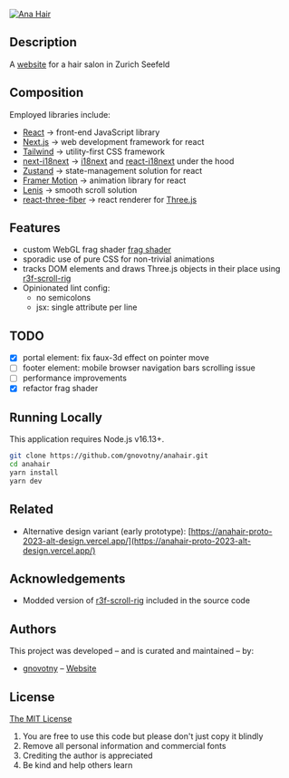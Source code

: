[![Ana Hair](https://www.ananovotny.ch/icons/android-chrome-192x192.png)](https://www.ananovotny.ch)

## Description

A [website](https://www.ananovotny.ch) for a hair salon in Zurich Seefeld


## Composition

Employed libraries include:

- [React](https://nextjs.org) -> front-end JavaScript library
- [Next.js](https://nextjs.org) -> web development framework for react
- [Tailwind](https://tailwindcss.com/) -> utility-first CSS framework
- [next-i18next](https://github.com/i18next/next-i18next) -> [i18next](https://www.i18next.com/) and [react-i18next](https://github.com/i18next/react-i18next) under the hood
- [Zustand](https://github.com/pmndrs/zustand) -> state-management solution for react
- [Framer Motion](https://www.framer.com/motion/) -> animation library for react
- [Lenis](https://github.com/studio-freight/lenis) -> smooth scroll solution
- [react-three-fiber](https://github.com/pmndrs/react-three-fiber) -> react renderer for [Three.js](https://threejs.org/)

## Features

- custom WebGL frag shader [frag shader](./src/components/layout/views/portal/scene/shaders/fragment.glsl)
- sporadic use of pure CSS for non-trivial animations
- tracks DOM elements and draws Three.js objects in their place using [r3f-scroll-rig](https://github.com/14islands/r3f-scroll-rig)
- Opinionated lint config:
  - no semicolons
  - jsx: single attribute per line


## TODO

- [x] portal element: fix faux-3d effect on pointer move
- [ ] footer element: mobile browser navigation bars scrolling issue
- [ ] performance improvements
- [x] refactor frag shader

## Running Locally

This application requires Node.js v16.13+.

```bash
git clone https://github.com/gnovotny/anahair.git
cd anahair
yarn install
yarn dev
```
## Related

- Alternative design variant (early prototype): [https://anahair-proto-2023-alt-design.vercel.app/](https://anahair-proto-2023-alt-design.vercel.app/)

## Acknowledgements

- Modded version of [r3f-scroll-rig](https://github.com/14islands/r3f-scroll-rig) included in the source code

## Authors

This project was developed – and is curated and maintained – by:

- [gnovotny](https://github.com/gnovotny) – [Website](https://gnovotny.ch)

## License

[The MIT License](https://opensource.org/licenses/MIT)

1. You are free to use this code but please don't just copy it blindly
2. Remove all personal information and commercial fonts
3. Crediting the author is appreciated
4. Be kind and help others learn


